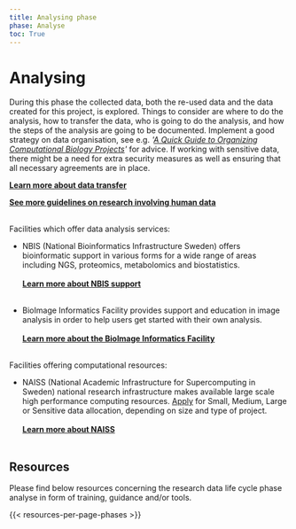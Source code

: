 ```yaml
---
title: Analysing phase
phase: Analyse
toc: True
---
```


# Analysing
During this phase the collected data, both the re-used data and the data created for this project, is explored. Things to consider are where to do the analysis, how to transfer the data, who is going to do the analysis, and how the steps of the analysis are going to be documented. Implement a good strategy on data organisation, see e.g. *'[A Quick Guide to Organizing Computational Biology Projects](https://doi.org/10.1371/journal.pcbi.1000424)'* for advice. If working with sensitive data, there might be a need for extra security measures as well as ensuring that all necessary agreements are in place.

<a class="link-teal" href="/topics/data-transfer"><b>Learn more about data transfer <i class="bi bi-arrow-right-square"></i></b></a>
<br/>

<a class="link-teal" href="/topics/research-involving-human-data"><b>See more guidelines on research involving human data <i class="bi bi-arrow-right-square"></i></b></a>
<br/><br/>

Facilities which offer data analysis services:
* NBIS (National Bioinformatics Infrastructure Sweden) offers bioinformatic support in various forms for a wide range of areas including NGS, proteomics, metabolomics and biostatistics.<br/><br/><a class="link-teal" href="https://nbis.se/get-support" target="_blank"><b>Learn more about NBIS support <i class="bi bi-box-arrow-up-right"></i></b></a><br/><br/>

* BioImage Informatics Facility provides support and education in image analysis in order to help users get started with their own analysis.<br/><br/><a class="link-teal" href="https://www.scilifelab.se/facilities/bioimage-informatics/" target="_blank"><b>Learn more about the BioImage Informatics Facility <i class="bi bi-box-arrow-up-right"></i></b></a><br/><br/>

Facilities offering computational resources:
* NAISS (National Academic Infrastructure for Super­computing in Sweden) national research infrastructure makes available large scale high performance computing resources. [Apply](https://supr.naiss.se/round/compute/) for Small, Medium, Large or Sensitive data allocation, depending on size and type of project.<br/><br/><a class="link-teal" href="https://www.naiss.se/" target="_blank"><b>Learn more about NAISS <i class="bi bi-box-arrow-up-right"></i></b></a><br/><br/>

## Resources
Please find below resources concerning the research data life cycle phase analyse in form of training, guidance and/or tools.

{{< resources-per-page-phases >}}
